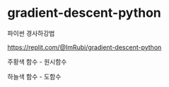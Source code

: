 # gradient-descent-python
파이썬 경사하강법

https://replit.com/@ImRubi/gradient-descent-python

주황색 함수 - 원시함수

하늘색 함수 - 도함수
